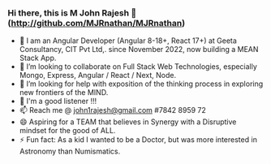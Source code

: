 ### Hi there, this is M John Rajesh 👋 (http://github.com/MJRnathan/MJRnathan)
- 🔭 I am an Angular Developer (Angular 8-18+, React 17+) at Geeta Consultancy, CIT Pvt Ltd,. since November 2022, now building a MEAN Stack App.
- 👯 I’m looking to collaborate on Full Stack Web Technologies, especially Mongo, Express, Angular / React / Next, Node. 
- 🤔 I’m looking for help with exposition of the thinking process in exploring new frontiers of the MIND.
- 💬 I'm a good listener !!!
- 📫 Reach me @ john1rajesh@gmail.com #7842 8959 72
- 😄 Aspiring for a TEAM that believes in Synergy with a Disruptive mindset for the good of ALL.
- ⚡ Fun fact: As a kid I wanted to be a Doctor, but was more interested in Astronomy than Numismatics.


<!--
**MJRnathan/MJRnathan** is a ✨ _special_ ✨ repository because its `README.md` (this file) appears on your GitHub profile.

Here are some ideas to get you started:

- 🔭 I’m currently working on ...
- 🌱 I’m currently learning ...
- 👯 I’m looking to collaborate on ...
- 🤔 I’m looking for help with ...
- 💬 Ask me about ...
- 📫 How to reach me: ...
- 😄 Pronouns: ...
- ⚡ Fun fact: ...
-->
